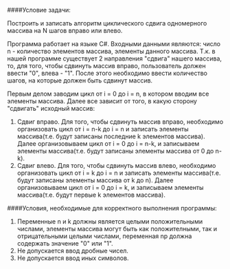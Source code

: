 ####Условие задачи:     

Построить и записать алгоритм циклического сдвига одномерного массива на N шагов вправо или влево.

Программа работает на языке C#. Входными данными являются: число n - количество элементов массива, элементы данного массива. Т.к. в нашей программе существует 2 направления "сдвига" нашего массива, то, для того, чтобы сдвинуть массив вправо, пользователь должен ввести "0", влева - "1". После этого необходимо ввести количество шагов, на которые должен быть сдвинут массив.

Первым делом заводим цикл от i = 0 до i = n, в котором вводим все элементы массива. Далее все зависит от того, в какую сторону "сдвигать" исходный массив:

1.	Сдвиг вправо. Для того, чтобы сдвинуть массив вправо, необходимо организовать цикл от i = n-k до i = n и записать элементы массива(т.е. будут записаны последние k элементов массива). Далее организовываем цикл от i = 0 до i = n-k, и записываем элементы массива(т.е. будут записаны элементы массива от 0 до n-k).
2.	Сдвиг влево. Для того, чтобы сдвинуть массив влево, необходимо организовать цикл от i = k до i = n и записать элементы массива(т.е. будут записаны элементы массива от k до n). Далее организовываем цикл от i = 0 до i = k, и записываем элементы массива(т.е. будут первые k элементов массива).

####Условия, необходимые для корректного выполнения программы:

1. Переменные n и k должны является целыми положительными числами, элементы массива могут быть как положителными, так и отрицательными целыми числами, переменная np должна содержать значение "0" или "1".
2. Не допускается ввод дробные чисел.
3. Не допускается ввод иных символов.
